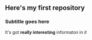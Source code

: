 ## Here's my first repository
### Subtitle goes here
It's got **really interesting** informaton in _it_